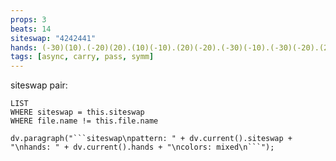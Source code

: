 ```yaml
---
props: 3
beats: 14
siteswap: "4242441"
hands: (-30)(10).(-20)(20).(10)(-10).(20)(-20).(-30)(-10).(-30)(-20).(20)(10).
tags: [async, carry, pass, symm]
---
```


siteswap pair:
```dataview
LIST
WHERE siteswap = this.siteswap
WHERE file.name != this.file.name
```
```dataviewjs
dv.paragraph("```siteswap\npattern: " + dv.current().siteswap + "\nhands: " + dv.current().hands + "\ncolors: mixed\n```");
```
